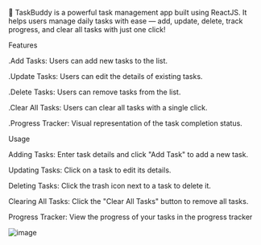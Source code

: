 🚀 TaskBuddy is a powerful task management app built using ReactJS. It helps users manage daily tasks with ease — add, update, delete, track progress, and clear all tasks with just one click!

Features

.Add Tasks: Users can add new tasks to the list.

.Update Tasks: Users can edit the details of existing tasks.

.Delete Tasks: Users can remove tasks from the list.

.Clear All Tasks: Users can clear all tasks with a single click.

.Progress Tracker: Visual representation of the task completion status.


Usage

Adding Tasks: Enter task details and click "Add Task" to add a new task.

Updating Tasks: Click on a task to edit its details.

Deleting Tasks: Click the trash icon next to a task to delete it.

Clearing All Tasks: Click the "Clear All Tasks" button to remove all tasks.

Progress Tracker: View the progress of your tasks in the progress tracker

![image](https://github.com/user-attachments/assets/e314c0d5-96c7-4260-88cc-2c12f552c566)
